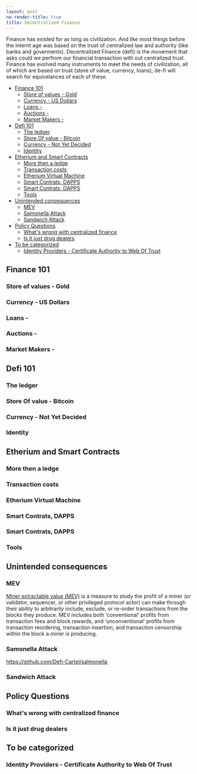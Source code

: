 ```yaml
---
layout: post
no-render-title: true
title: Decentralized Finance
---
```


Finance has existed for as long as civilization. And like most things before the internt age was based on the trust of centralized law and authority (like banks and goverments). Decentralized Finance (defi) is the movement that asks could we perfrom our financial transaction with out centralized trust. Finance has evolved many instruments to meet the needs of civilization, all of which are based on trust (store of value, currency, loans), de-fi will search for equivelances of each of these.

<!-- prettier-ignore-start -->

<!-- vim-markdown-toc GFM -->

- [Finance 101](#finance-101)
    - [Store of values - Gold](#store-of-values---gold)
    - [Currency - US Dollars](#currency---us-dollars)
    - [Loans  -](#loans---)
    - [Auctions -](#auctions--)
    - [Market Makers -](#market-makers--)
- [Defi 101](#defi-101)
    - [The ledger](#the-ledger)
    - [Store Of value - Bitcoin](#store-of-value---bitcoin)
    - [Currency - Not Yet Decided](#currency---not-yet-decided)
    - [Identity](#identity)
- [Etherium and Smart Contracts](#etherium-and-smart-contracts)
    - [More then a ledge](#more-then-a-ledge)
    - [Transaction costs](#transaction-costs)
    - [Etherium Virtual Machine](#etherium-virtual-machine)
    - [Smart Contrats, DAPPS](#smart-contrats-dapps)
    - [Smart Contrats, DAPPS](#smart-contrats-dapps-1)
    - [Tools](#tools)
- [Unintended consequences](#unintended-consequences)
    - [MEV](#mev)
    - [Samonella Attack](#samonella-attack)
    - [Sandwich Attack](#sandwich-attack)
- [Policy Questions](#policy-questions)
    - [What's wrong with centralized finance](#whats-wrong-with-centralized-finance)
    - [Is it just drug dealers](#is-it-just-drug-dealers)
- [To be categorized](#to-be-categorized)
    - [Identity Providers - Certificate Authority to Web Of Trust](#identity-providers---certificate-authority-to-web-of-trust)

<!-- vim-markdown-toc -->
<!-- prettier-ignore-end -->

## Finance 101

### Store of values - Gold

### Currency - US Dollars

### Loans -

### Auctions -

### Market Makers -

## Defi 101

### The ledger

### Store Of value - Bitcoin

### Currency - Not Yet Decided

### Identity

## Etherium and Smart Contracts

### More then a ledge

### Transaction costs

### Etherium Virtual Machine

### Smart Contrats, DAPPS

### Smart Contrats, DAPPS

### Tools

## Unintended consequences

### MEV

[Miner extractable value (MEV)](https://medium.com/flashbots/frontrunning-the-mev-crisis-40629a613752) is a measure to study the profit of a miner (or validator, sequencer, or other privileged protocol actor) can make through their ability to arbitrarily include, exclude, or re-order transactions from the blocks they produce. MEV includes both ‘conventional’ profits from transaction fees and block rewards, and ‘unconventional’ profits from transaction reordering, transaction insertion, and transaction censorship within the block a miner is producing.

### Samonella Attack

https://github.com/Defi-Cartel/salmonella

### Sandwich Attack

## Policy Questions

### What's wrong with centralized finance

### Is it just drug dealers

## To be categorized

### Identity Providers - Certificate Authority to Web Of Trust
